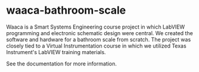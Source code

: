 # waaca-bathroom-scale
Waaca is a Smart Systems Engineering course project in which LabVIEW programming and electronic schematic design were central. We created the software and hardware for a bathroom scale from scratch. The project was closely tied to a Virtual Instrumentation course in which we utilized Texas Instrument's LabVIEW training materials.

See the documentation for more information.
